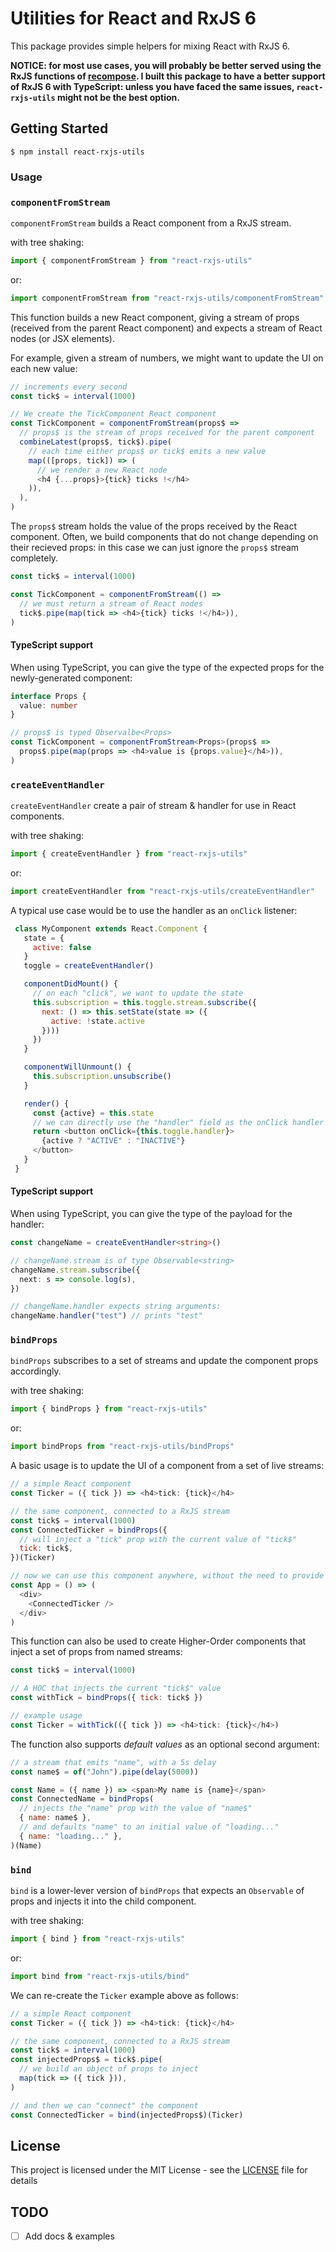 # Utilities for React and RxJS 6

This package provides simple helpers for mixing React with RxJS 6.

**NOTICE: for most use cases, you will probably be better served using the RxJS functions of [recompose]. I built this package to have a better support of RxJS 6 with TypeScript: unless you have faced the same issues, `react-rxjs-utils` might not be the best option.**

## Getting Started

```
$ npm install react-rxjs-utils
```

### Usage

### `componentFromStream`

`componentFromStream` builds a React component from a RxJS stream.

with tree shaking:

```javascript
import { componentFromStream } from "react-rxjs-utils"
```

or:

```javascript
import componentFromStream from "react-rxjs-utils/componentFromStream"
```

This function builds a new React component, giving a stream of props (received from the parent React component) and expects a stream of React nodes (or JSX elements).

For example, given a stream of numbers, we might want to update the UI on each new value:

```javascript
// increments every second
const tick$ = interval(1000)

// We create the TickComponent React component
const TickComponent = componentFromStream(props$ =>
  // props$ is the stream of props received for the parent component
  combineLatest(props$, tick$).pipe(
    // each time either props$ or tick$ emits a new value
    map(([props, tick]) => (
      // we render a new React node
      <h4 {...props}>{tick} ticks !</h4>
    )),
  ),
)
```

The `props$` stream holds the value of the props received by the React component. Often, we build components that do not change depending on their recieved props: in this case we can just ignore the `props$` stream completely.

```javascript
const tick$ = interval(1000)

const TickComponent = componentFromStream(() =>
  // we must return a stream of React nodes
  tick$.pipe(map(tick => <h4>{tick} ticks !</h4>)),
)
```

#### TypeScript support

When using TypeScript, you can give the type of the expected props for the newly-generated component:

```typescript
interface Props {
  value: number
}

// props$ is typed Observalbe<Props>
const TickComponent = componentFromStream<Props>(props$ =>
  props$.pipe(map(props => <h4>value is {props.value}</h4>)),
)
```

### `createEventHandler`

`createEventHandler` create a pair of stream & handler for use in React components.

with tree shaking:

```javascript
import { createEventHandler } from "react-rxjs-utils"
```

or:

```javascript
import createEventHandler from "react-rxjs-utils/createEventHandler"
```

A typical use case would be to use the handler as an `onClick` listener:

```javascript
 class MyComponent extends React.Component {
   state = {
     active: false
   }
   toggle = createEventHandler()

   componentDidMount() {
     // on each "click", we want to update the state
     this.subscription = this.toggle.stream.subscribe({
       next: () => this.setState(state => ({
         active: !state.active
       })))
     })
   }

   componentWillUnmount() {
     this.subscription.unsubscribe()
   }

   render() {
     const {active} = this.state
     // we can directly use the "handler" field as the onClick handler
     return <button onClick={this.toggle.handler}>
       {active ? "ACTIVE" : "INACTIVE"}
     </button>
   }
 }
```

#### TypeScript support

When using TypeScript, you can give the type of the payload for the handler:

```typescript
const changeName = createEventHandler<string>()

// changeName.stream is of type Observable<string>
changeName.stream.subscribe({
  next: s => console.log(s),
})

// changeName.handler expects string arguments:
changeName.handler("test") // prints "test"
```

### `bindProps`

`bindProps` subscribes to a set of streams and update the component props accordingly.

with tree shaking:

```javascript
import { bindProps } from "react-rxjs-utils"
```

or:

```javascript
import bindProps from "react-rxjs-utils/bindProps"
```

A basic usage is to update the UI of a component from a set of live streams:

```javascript
// a simple React component
const Ticker = ({ tick }) => <h4>tick: {tick}</h4>

// the same component, connected to a RxJS stream
const tick$ = interval(1000)
const ConnectedTicker = bindProps({
  // will inject a "tick" prop with the current value of "tick$"
  tick: tick$,
})(Ticker)

// now we can use this component anywhere, without the need to provide the injected "tick" props:
const App = () => (
  <div>
    <ConnectedTicker />
  </div>
)
```

This function can also be used to create Higher-Order components that inject a set of props from named streams:

```javascript
const tick$ = interval(1000)

// A HOC that injects the current "tick$" value
const withTick = bindProps({ tick: tick$ })

// example usage
const Ticker = withTick(({ tick }) => <h4>tick: {tick}</h4>)
```

The function also supports _default values_ as an optional second argument:

```javascript
// a stream that emits "name", with a 5s delay
const name$ = of("John").pipe(delay(5000))

const Name = ({ name }) => <span>My name is {name}</span>
const ConnectedName = bindProps(
  // injects the "name" prop with the value of "name$"
  { name: name$ },
  // and defaults "name" to an initial value of "loading..."
  { name: "loading..." },
)(Name)
```

### `bind`

`bind` is a lower-lever version of `bindProps` that expects an `Observable` of props and injects it into the child component.

with tree shaking:

```javascript
import { bind } from "react-rxjs-utils"
```

or:

```javascript
import bind from "react-rxjs-utils/bind"
```

We can re-create the `Ticker` example above as follows:

```javascript
// a simple React component
const Ticker = ({ tick }) => <h4>tick: {tick}</h4>

// the same component, connected to a RxJS stream
const tick$ = interval(1000)
const injectedProps$ = tick$.pipe(
  // we build an object of props to inject
  map(tick => ({ tick })),
)

// and then we can "connect" the component
const ConnectedTicker = bind(injectedProps$)(Ticker)
```

## License

This project is licensed under the MIT License - see the [LICENSE](LICENSE) file for details

## TODO

- [ ] Add docs & examples

[recompose]: https://github.com/acdlite/recompose

